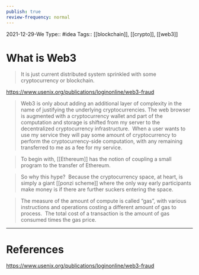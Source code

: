 ```yaml
---
publish: true
review-frequency: normal
---
```

2021-12-29-We
Type:: #idea
Tags:: [[blockchain]], [[crypto]], [[web3]]

# What is Web3

> It is just current distributed system sprinkled with some cryptocurrency or blockchain.

https://www.usenix.org/publications/loginonline/web3-fraud
> Web3 is only about adding an additional layer of complexity in the name of justifying the underlying cryptocurrencies.
> The web browser is augmented with a cryptocurrency wallet and part of the computation and storage is shifted from my server to the decentralized cryptocurrency infrastructure.  When a user wants to use my service they will pay some amount of cryptocurrency to perform the cryptocurrency-side computation, with any remaining transferred to me as a fee for my service.

> To begin with, [[Ethereum]] has the notion of coupling a small program to the transfer of Ethereum.  

> So why this hype?  Because the cryptocurrency space, at heart, is simply a giant [[ponzi scheme]] where the only way early participants make money is if there are further suckers entering the space.

> The measure of the amount of compute is called “gas”, with various instructions and operations costing a different amount of gas to process.  The total cost of a transaction is the amount of gas consumed times the gas price.

---
# References
https://www.usenix.org/publications/loginonline/web3-fraud